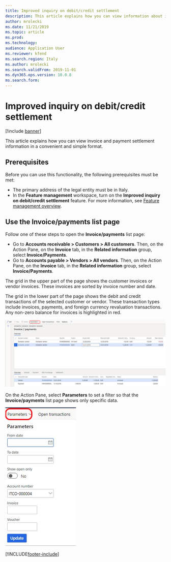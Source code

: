 ```yaml
---
title: Improved inquiry on debit/credit settlement
description: This article explains how you can view information about invoice and payment settlements in a convenient and simple format.
author: mrolecki
ms.date: 11/21/2019
ms.topic: article
ms.prod: 
ms.technology: 
audience: Application User
ms.reviewer: kfend
ms.search.region: Italy
ms.author: mrolecki
ms.search.validFrom: 2019-11-01
ms.dyn365.ops.version: 10.0.8
ms.search.form: 
---
```


# Improved inquiry on debit/credit settlement

[!include [banner](../../includes/banner.md)]

This article explains how you can view invoice and payment settlement information in a convenient and simple format.

## Prerequisites

Before you can use this functionality, the following prerequisites must be met:

- The primary address of the legal entity must be in Italy.
- In the **Feature management** workspace, turn on the **Improved inquiry on debit/credit settlement** feature. For more information, see [Feature management overview](../../../fin-ops-core/fin-ops/get-started/feature-management/feature-management-overview.md).

## Use the Invoice/payments list page

Follow one of these steps to open the **Invoice/payments** list page: 

- Go to **Accounts receivable \> Customers \> All customers**. Then, on the Action Pane, on the **Invoice** tab, in the **Related information** group, select **Invoice/Payments**.
- Go to **Accounts payable \> Vendors \> All vendors**. Then, on the Action Pane, on the **Invoice** tab, in the **Related information** group, select **Invoice/Payments**.

The grid in the upper part of the page shows the customer invoices or vendor invoices. These invoices are sorted by invoice number and date. 

The grid in the lower part of the page shows the debit and credit transactions of the selected customer or vendor. These transaction types include invoices, payments, and foreign currency revaluation transactions. Any non-zero balance for invoices is highlighted in red.

![Invoice/payments list page.](../media/emea-ita-exil-DC-inquiry-vendor-invoice-payment.png)

On the Action Pane, select **Parameters** to set a filter so that the **Invoice/payments** list page shows only specific data.

![Parameters drop-down dialog box.](../media/emea-ita-exil-DC-inquiry-parameters.png)


[!INCLUDE[footer-include](../../../includes/footer-banner.md)]
